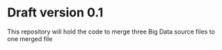 # Draft version 0.1
This repository will hold the code to merge three Big Data source files to one merged file
